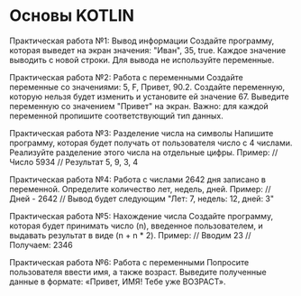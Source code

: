 # Основы KOTLIN
Практическая работа №1: Вывод информации
Создайте программу, которая выведет на экран значения: "Иван", 35, true.
Каждое значение выводить с новой строки. Для вывода не используйте переменные.

Практическая работа №2: Работа с переменными
Создайте переменные со значениями: 5, F, Привет, 90.2.
Создайте переменную, которую нельзя будет изменить и установите ей 
значение 67.
Выведите переменную со значением "Привет" на экран.
Важно: для каждой переменной пропишите соответствующий тип данных.

Практическая работа №3: Разделение числа на символы
Напишите программу, которая будет получать от пользователя число с 4 числами.
Реализуйте разделение этого числа на отдельные цифры.
Пример: 
// Число 5934 
// Результат 5, 9, 3, 4 

Практическая работа №4: Работа с числами
2642 дня записано в переменной. Определите количество лет, недель, дней.
Пример: 
// Дней - 2642 
// Вывод будет следующим 
"Лет: 7, недель: 12, дней: 3" 

Практическая работа №5: Нахождение числа
Создайте программу, которая будет принимать число (n), введенное 
пользователем, и выдавать результат в виде (n + n * 2).
Пример: 
// Вводим 23 
// Получаем: 2346 
 
Практическая работа №6: Работа с переменными
Попросите пользователя ввести имя, а также возраст.
Выведите полученные данные в формате: «Привет, ИМЯ! Тебе уже ВОЗРАСТ».

